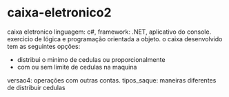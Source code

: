 # caixa-eletronico2
caixa eletronico linguagem: c#, framework: .NET, aplicativo do console.
exercicio de lógica e programação orientada a objeto. 
o caixa desenvolvido tem as seguintes opções:
- distribui o minimo de cedulas ou proporcionalmente
- com ou sem limite de cedulas na maquina

versao4: operações com outras contas.
tipos_saque: maneiras diferentes de distribuir cedulas
